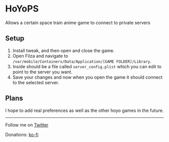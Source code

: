# HoYoPS
Allows a certain space train anime game to connect to private servers
## Setup
1. Install tweak, and then open and close the game.
2. Open Filza and navigate to `/var/mobile/Containers/Data/Application/[GAME FOLDER]/Library`.
3. Inside should be a file called `server_config.plist` which you can edit to point to the server you want.
4. Save your changes and now when you open the game it should connect to the selected server.
## Plans
I hope to add real preferences as well as the other hoyo games in the future.

---
Follow me on [Twitter](https://twitter.com/biD3V)

Donations: [ko-fi](https://ko-fi.com/bi_soy_sauce)
